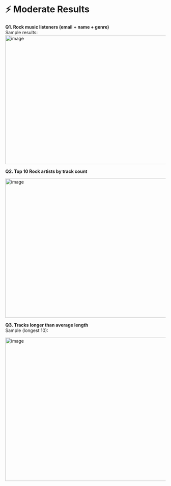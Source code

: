 # ⚡ Moderate Results

**Q1. Rock music listeners (email + name + genre)**  
Sample results:  
<img width="626" height="405" alt="image" src="https://github.com/user-attachments/assets/1fbe60e3-42dc-4eab-932e-3cfc8294014b" />



**Q2. Top 10 Rock artists by track count**

<img width="626" height="437" alt="image" src="https://github.com/user-attachments/assets/448241e2-9900-48fb-8c23-b472b34af7ec" />


**Q3. Tracks longer than average length**  
Sample (longest 10):  

<img width="626" height="450" alt="image" src="https://github.com/user-attachments/assets/b253d45a-66f4-43e4-957d-386a922360f0" />

